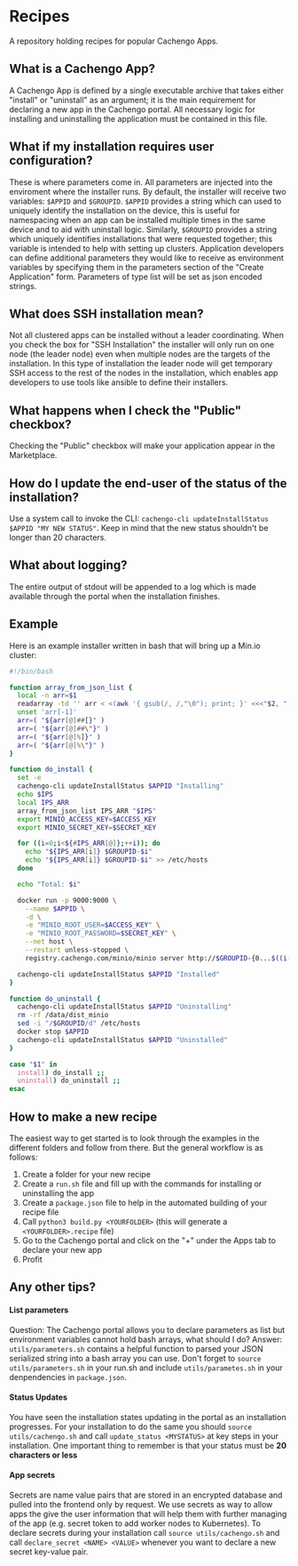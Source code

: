 # Recipes
A repository holding recipes for popular Cachengo Apps. 

## What is a Cachengo App?
A Cachengo App is defined by a single executable archive that takes either "install" or "uninstall" as an argument; it is the main requirement for declaring a new app in the Cachengo portal. All necessary logic for installing and uninstalling the application must be contained in this file. 

## What if my installation requires user configuration?
These is where parameters come in. All parameters are injected into the enviroment where the installer runs. By default, the installer will receive two variables: `$APPID` and `$GROUPID`. `$APPID` provides a string which can used to uniquely identify the installation on the device, this is useful for namespacing when an app can be installed multiple times in the same device and to aid with uninstall logic. Similarly, `$GROUPID` provides a string which uniquely identifies installations that were requested together; this variable is intended to help with setting up clusters. Application developers can define additional parameters they would like to receive as environment variables by specifying them in the parameters section of the "Create Application" form. Parameters of type list will be set as json encoded strings.

## What does SSH installation mean?
Not all clustered apps can be installed without a leader coordinating. When you check the box for "SSH Installation" the installer will only run on one node (the leader node) even when multiple nodes are the targets of the installation. In this type of installation the leader node will get temporary SSH access to the rest of the nodes in the installation, which enables app developers to use tools like ansible to define their installers.

## What happens when I check the "Public" checkbox?
Checking the "Public" checkbox will make your application appear in the Marketplace.

## How do I update the end-user of the status of the installation?
Use a system call to invoke the CLI: `cachengo-cli updateInstallStatus $APPID "MY NEW STATUS"`. Keep in mind that the new status shouldn't be longer than 20 characters.

## What about logging?
The entire output of stdout will be appended to a log which is made available through the portal when the installation finishes.

## Example
Here is an example installer written in bash that will bring up a Min.io cluster:
```bash
#!/bin/bash

function array_from_json_list {
  local -n arr=$1
  readarray -td '' arr < <(awk '{ gsub(/, /,"\0"); print; }' <<<"$2, ")
  unset 'arr[-1]'
  arr=( "${arr[@]##[}" )
  arr=( "${arr[@]##\"}" )
  arr=( "${arr[@]%]}" )
  arr=( "${arr[@]%\"}" )
}

function do_install {
  set -e
  cachengo-cli updateInstallStatus $APPID "Installing"
  echo $IPS
  local IPS_ARR
  array_from_json_list IPS_ARR "$IPS"
  export MINIO_ACCESS_KEY=$ACCESS_KEY
  export MINIO_SECRET_KEY=$SECRET_KEY

  for ((i=0;i<${#IPS_ARR[@]};++i)); do 
    echo "${IPS_ARR[i]} $GROUPID-$i"
    echo "${IPS_ARR[i]} $GROUPID-$i" >> /etc/hosts
  done

  echo "Total: $i"

  docker run -p 9000:9000 \
    --name $APPID \
    -d \
    -e "MINIO_ROOT_USER=$ACCESS_KEY" \
    -e "MINIO_ROOT_PASSWORD=$SECRET_KEY" \
    --net host \
    --restart unless-stopped \
    registry.cachengo.com/minio/minio server http://$GROUPID-{0...$((i-1))}/data/

  cachengo-cli updateInstallStatus $APPID "Installed"
}

function do_uninstall {
  cachengo-cli updateInstallStatus $APPID "Uninstalling"
  rm -rf /data/dist_minio
  sed -i "/$GROUPID/d" /etc/hosts
  docker stop $APPID
  cachengo-cli updateInstallStatus $APPID "Uninstalled"
}

case "$1" in
  install) do_install ;;
  uninstall) do_uninstall ;;
esac
```

## How to make a new recipe
The easiest way to get started is to look through the examples in the different folders and follow from there. But the general workflow is as follows:
1. Create a folder for your new recipe
2. Create a `run.sh` file and fill up with the commands for installing or uninstalling the app
3. Create a `package.json` file to help in the automated building of your recipe file
4. Call `python3 build.py <YOURFOLDER>` (this will generate a `<YOURFOLDER>.recipe` file)
5. Go to the Cachengo portal and click on the "+" under the Apps tab to declare your new app
6. Profit

## Any other tips?
#### List parameters
Question: The Cachengo portal allows you to declare parameters as list but environment variables cannot hold bash arrays, what should I do? 
Answer: `utils/parameters.sh` contains a helpful function to parsed your JSON serialized string into a bash array you can use. Don't forget to `source utils/parameters.sh` in your run.sh and include `utils/parametes.sh` in your denpendencies in `package.json`.
#### Status Updates
You have seen the installation states updating in the portal as an installation progresses. For your installation to do the same you should `source utils/cachengo.sh` and call `update_status <MYSTATUS>` at key steps in your installation. One important thing to remember is that your status must be **20 characters or less**
#### App secrets
Secrets are name value pairs that are stored in an encrypted database and pulled into the frontend only by request. We use secrets as way to allow apps the give the user information that will help them with further managing of the app (e.g. secret token to add worker nodes to Kubernetes). To declare secrets during your installation call `source utils/cachengo.sh` and call `declare_secret <NAME> <VALUE>` whenever you want to declare a new secret key-value pair.

